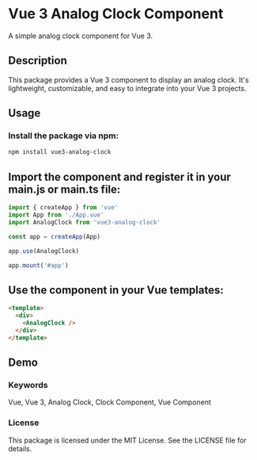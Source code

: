 # Vue 3 Analog Clock Component

A simple analog clock component for Vue 3.


## Description
This package provides a Vue 3 component to display an analog clock. It's lightweight, customizable, and easy to integrate into your Vue 3 projects.

## Usage

### Install the package via npm:

```bash
npm install vue3-analog-clock
```

## Import the component and register it in your main.js or main.ts file:
```javascript
import { createApp } from 'vue'
import App from './App.vue'
import AnalogClock from 'vue3-analog-clock'

const app = createApp(App)

app.use(AnalogClock)

app.mount('#app')
```

## Use the component in your Vue templates:

```html
<template>
  <div>
    <AnalogClock />
  </div>
</template>
```

## Demo

### Keywords
Vue, Vue 3, Analog Clock, Clock Component, Vue Component

### License
This package is licensed under the MIT License. See the LICENSE file for details.